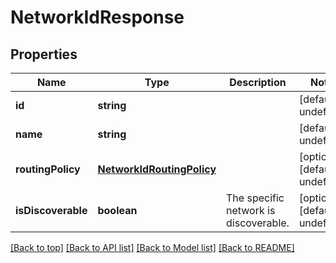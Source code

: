# NetworkIdResponse

## Properties

|Name | Type | Description | Notes|
|------------ | ------------- | ------------- | -------------|
|**id** | **string** |  | [default to undefined]|
|**name** | **string** |  | [default to undefined]|
|**routingPolicy** | [**NetworkIdRoutingPolicy**](NetworkIdRoutingPolicy.md) |  | [optional] [default to undefined]|
|**isDiscoverable** | **boolean** | The specific network is discoverable. | [optional] [default to undefined]|




[[Back to top]](#) [[Back to API list]](../../README.md#documentation-for-api-endpoints) [[Back to Model list]](../../README.md#documentation-for-models) [[Back to README]](../../README.md)
